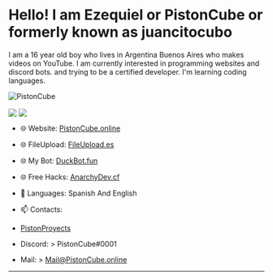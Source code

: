 <h1>Hello! I am Ezequiel or PistonCube or formerly known as juancitocubo</h1>
I am a 16 year old boy who lives in Argentina Buenos Aires who makes videos on YouTube. I am currently interested in programming websites and discord bots. and trying to be a certified developer. I'm learning coding languages.
<div> </div>
							</div>
						</p>
						<img src="https://komarev.com/ghpvc/?username=PistonCube" alt="PistonCube" />
</p>
<img align="center" src="https://github-readme-stats.vercel.app/api?username=PistonCube&show_icons=true&text_color=5baddf&icon_color=FFF&theme=tokyonight">
							<img align="center" src="https://github-readme-stats.vercel.app/api/top-langs/?username=PistonCube&layout=compact&text_color=5baddf&icon_color=FFF&theme=tokyonight">
					
					
					
- 🌐 Website: [PistonCube.online](https://www.pistoncube.online/)
- 🌐 FileUpload: [FileUpload.es](https://www.fileupload.es/)
- 🌐 My Bot: [DuckBot.fun](https://www.duckbot.fun)
- 🌐 Free Hacks: [AnarchyDev.cf](https://www.anarchydev.cf/)
  
- 💬 Languages: Spanish And English
  
- 📫 Contacts:
- [PistonProyects](https://discord.gg/eKeeZPq6SJ)
- Discord:  > PistonCube#0001
- Mail: > Mail@PistonCube.online  
-------------------------------------------------


